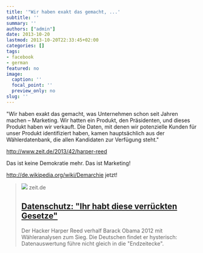 ```yaml
---
title: '"Wir haben exakt das gemacht, ...'
subtitle: ''
summary: ''
authors: ["admin"]
date: 2013-10-20
lastmod: 2013-10-20T22:33:45+02:00
categories: []
tags:
- facebook
- german
featured: no
image:
  caption: ''
  focal_point: ''
  preview_only: no
slug: ''
---
```

"Wir haben exakt das gemacht, was Unternehmen schon seit Jahren machen – Marketing. Wir hatten ein Produkt, den Präsidenten, und dieses Produkt haben wir verkauft. Die Daten, mit denen wir potenzielle Kunden für unser Produkt identifiziert haben, kamen hauptsächlich aus der Wählerdatenbank, die allen Kandidaten zur Verfügung steht."

http://www.zeit.de/2013/42/harper-reed

Das ist keine Demokratie mehr. Das ist Marketing! 

http://de.wikipedia.org/wiki/Demarchie jetzt!
> [![](https://img.zeit.de/politik/ausland/2013-10/harper-reed/wide__1300x731)](http://www.zeit.de/2013/42/harper-reed)
> zeit.de
> ## [Datenschutz: "Ihr habt diese verrückten Gesetze"](http://www.zeit.de/2013/42/harper-reed)
>
>Der Hacker Harper Reed verhalf Barack Obama 2012 mit Wähleranalysen zum Sieg. Die Deutschen findet er hysterisch: Datenauswertung führe nicht gleich in die "Endzeitecke".


